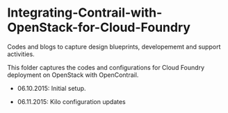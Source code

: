 # Integrating-Contrail-with-OpenStack-for-Cloud-Foundry
Codes and blogs to capture design blueprints, developememt and support activities.

This folder captures the codes and configurations for Cloud Foundry deployment on OpenStack with OpenContrail.

   - 06.10.2015: Initial setup.
   
   - 06.11.2015: Kilo configuration updates 
